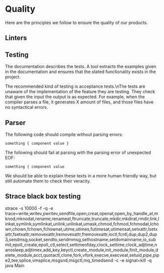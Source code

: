 # Quality

Here are the principles we follow to ensure the quality of our products.

## Linters

## Testing

The documentation describes the tests. A tool extracts the examples given in the
documentation and ensures that the stated functionality exists in the project.

The recommended kind of testing is acceptance tests.\nThe tests are unaware of
the implementation of the feature they are testing. They check that given the
input the output is as expected. For example, when the compiler parses a file,
it generates X amount of files, and those files have no syntactical errors.

## Parser

The following code should compile without parsing errors:

    something { component value }

The following should fail at parsing with the parsing error of unexpected EOF:

    something { component value 

We should be able to explain these texts in a more human friendly way, but still
automate them to check their veracity.

## Strace black box testing

strace -s 10000 -f -q -e trace=write,writev,pwritev,sendfile,open,creat,openat,open_by_handle_at,mknod,mknodat,rename,renameat,ftruncate,truncate,mkdir,mkdirat,rmdir,link,linkat,symlink,symlinkat,unlink,unlinkat,umask,chmod,fchmod,fchmodat,lchown,chown,fchown,fchownat,utime,utimes,futimesat,utimensat,setxattr,lsetxattr,fsetxattr,removexattr,lremovexattr,fremovexattr,ioctl,fcntl,dup,dup2,dup3,sendmsg,socket,sendto,sendmmsg,sethostname,setdomainname,io_submit,epoll_create,epoll_ctl,select,settimeofday,clock_settime,clock_adjtime,nanosleep,adjtimex,add_key,keyctl,create_module,init_module,finit_module,delete_module,acct,quotactl,clone,fork,vfork,execve,execveat,setuid,pipe,pipe2,tee,splice,vmsplice,msgsnd,msgctl,mq_timedsend -c -e signal=kill -q java Main
